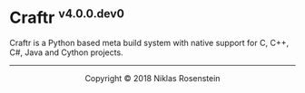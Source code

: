 <h1>Craftr <sup><small>v4.0.0.dev0</small></sup></h1>

Craftr is a Python based meta build system with native support for C, C++,
C#, Java and Cython projects.

---

<p align="center">Copyright &copy; 2018 Niklas Rosenstein</p>
